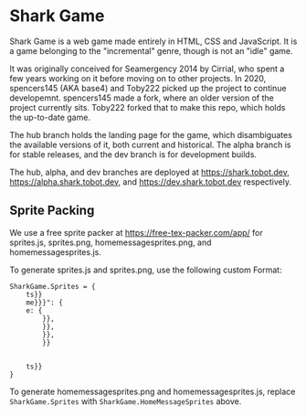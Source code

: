 # Shark Game

Shark Game is a web game made entirely in HTML, CSS and JavaScript. It is a game belonging to the "incremental" genre, though is not an "idle" game.

It was originally conceived for Seamergency 2014 by Cirrial, who spent a few years working on it before moving on to other projects. In 2020, spencers145 (AKA base4) and Toby222 picked up the project to continue developemnt. spencers145 made a fork, where an older version of the project currently sits. Toby222 forked that to make this repo, which holds the up-to-date game.

The hub branch holds the landing page for the game, which disambiguates the available versions of it, both current and historical. The alpha branch is for stable releases, and the dev branch is for development builds.

The hub, alpha, and dev branches are deployed at https://shark.tobot.dev, https://alpha.shark.tobot.dev, and https://dev.shark.tobot.dev respectively.

## Sprite Packing

We use a free sprite packer at https://free-tex-packer.com/app/ for sprites.js, sprites.png, homemessagesprites.png, and homemessagesprites.js.

To generate sprites.js and sprites.png, use the following custom Format:
```
SharkGame.Sprites = {
	ts}}
	me}}}": {
	e: {
		}},
		}},
		}},
		}}
	
	
	ts}}
}
```
To generate homemessagesprites.png and homemessagesprites.js, replace `SharkGame.Sprites` with `SharkGame.HomeMessageSprites` above.
